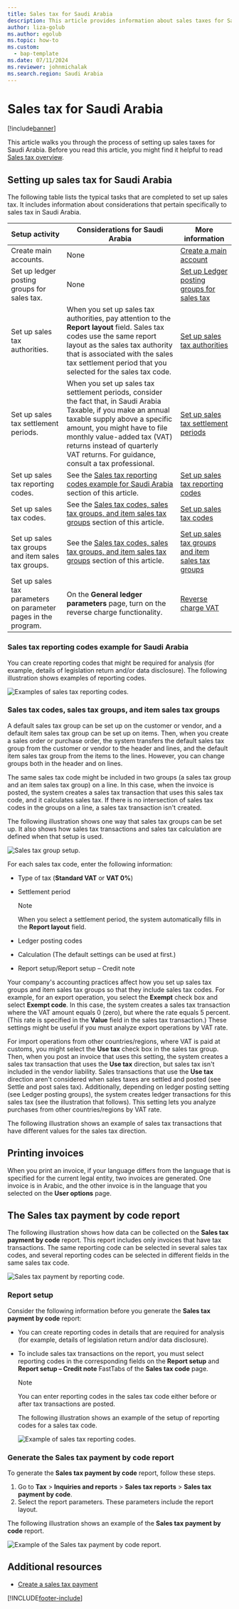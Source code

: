 ```yaml
---
title: Sales tax for Saudi Arabia
description: This article provides information about sales taxes for Saudi Arabia.
author: liza-golub
ms.author: egolub
ms.topic: how-to
ms.custom: 
  - bap-template
ms.date: 07/11/2024
ms.reviewer: johnmichalak
ms.search.region: Saudi Arabia
---
```


# Sales tax for Saudi Arabia

[!include[banner](../../includes/banner.md)]

This article walks you through the process of setting up sales taxes for Saudi Arabia. Before you read this article, you might find it helpful to read [Sales tax overview](../../general-ledger/indirect-taxes-overview.md). 

## Setting up sales tax for Saudi Arabia

The following table lists the typical tasks that are completed to set up sales tax. It includes information about considerations that pertain specifically to sales tax in Saudi Arabia.

| Setup activity                                                 | Considerations for Saudi Arabia | More information |
|----------------------------------------------------------------|---------------------------------|------------------|
| Create main accounts.                                          | None | [Create a main account](../../general-ledger/tasks/create-main-account.md) |
| Set up ledger posting groups for sales tax.                    | None | [Set up Ledger posting groups for sales tax](../../general-ledger/tasks/set-up-ledger-posting-groups-sales-tax.md) |
| Set up sales tax authorities.                                  | When you set up sales tax authorities, pay attention to the **Report layout** field. Sales tax codes use the same report layout as the sales tax authority that is associated with the sales tax settlement period that you selected for the sales tax code. | [Set up sales tax authorities](../../general-ledger/tasks/set-up-sales-tax-authorities.md) |
| Set up sales tax settlement periods.                           | When you set up sales tax settlement periods, consider the fact that, in Saudi Arabia Taxable, if you make an annual taxable supply above a specific amount, you might have to file monthly value-added tax (VAT) returns instead of quarterly VAT returns. For guidance, consult a tax professional. | [Set up sales tax settlement periods](../../general-ledger/tasks/set-up-sales-tax-settlement-periods.md) |
| Set up sales tax reporting codes.                              | See the [Sales tax reporting codes example for Saudi Arabia](#sales-tax-reporting-codes-example-for-saudi-arabia) section of this article. | [Set up sales tax reporting codes](../../general-ledger/tasks/set-up-sales-tax-reporting-codes.md) |
| Set up sales tax codes.                                        | See the [Sales tax codes, sales tax groups, and item sales tax groups](#sales-tax-codes-sales-tax-groups-and-item-sales-tax-groups) section of this article. | [Set up sales tax codes](../../general-ledger/tasks/set-up-sales-tax-codes.md) |
| Set up sales tax groups and item sales tax groups.             | See the [Sales tax codes, sales tax groups, and item sales tax groups](#sales-tax-codes-sales-tax-groups-and-item-sales-tax-groups) section of this article. | [Set up sales tax groups and item sales tax groups](../../general-ledger/tasks/set-up-sales-tax-groups-item-sales-tax-groups.md) |
| Set up sales tax parameters on parameter pages in the program. | On the **General ledger parameters** page, turn on the reverse charge functionality. | [Reverse charge VAT](../global/emea-reverse-charge.md) |

### Sales tax reporting codes example for Saudi Arabia

You can create reporting codes that might be required for analysis (for example, details of legislation return and/or data disclosure). The following illustration shows examples of reporting codes.

![Examples of sales tax reporting codes.](../media/apac-sau-sales-tax-reporting-codes.png)

### Sales tax codes, sales tax groups, and item sales tax groups

A default sales tax group can be set up on the customer or vendor, and a default item sales tax group can be set up on items. Then, when you create a sales order or purchase order, the system transfers the default sales tax group from the customer or vendor to the header and lines, and the default item sales tax group from the items to the lines. However, you can change groups both in the header and on lines.

The same sales tax code might be included in two groups (a sales tax group and an item sales tax group) on a line. In this case, when the invoice is posted, the system creates a sales tax transaction that uses this sales tax code, and it calculates sales tax. If there is no intersection of sales tax codes in the groups on a line, a sales tax transaction isn't created.

The following illustration shows one way that sales tax groups can be set up. It also shows how sales tax transactions and sales tax calculation are defined when that setup is used.

![Sales tax group setup.](../media/apac-sau-sales-tax-groups-diagram.png)

For each sales tax code, enter the following information:

- Type of tax (**Standard VAT** or **VAT 0%**)
- Settlement period

    > [!NOTE]
    > When you select a settlement period, the system automatically fills in the **Report layout** field.

- Ledger posting codes
- Calculation (The default settings can be used at first.)
- Report setup/Report setup – Credit note

Your company's accounting practices affect how you set up sales tax groups and item sales tax groups so that they include sales tax codes. For example, for an export operation, you select the **Exempt** check box and select **Exempt code**. In this case, the system creates a sales tax transaction where the VAT amount equals 0 (zero), but where the rate equals 5 percent. (This rate is specified in the **Value** field in the sales tax transaction.) These settings might be useful if you must analyze export operations by VAT rate.

For import operations from other countries/regions, where VAT is paid at customs, you might select the **Use tax** check box in the sales tax group. Then, when you post an invoice that uses this setting, the system creates a sales tax transaction that uses the **Use tax** direction, but sales tax isn't included in the vendor liability. Sales transactions that use the **Use tax** direction aren't considered when sales taxes are settled and posted (see Settle and post sales tax). Additionally, depending on ledger posting setting (see Ledger posting groups), the system creates ledger transactions for this sales tax (see the illustration that follows). This setting lets you analyze purchases from other countries/regions by VAT rate.

The following illustration shows an example of sales tax transactions that have different values for the sales tax direction.

## Printing invoices

When you print an invoice, if your language differs from the language that is specified for the current legal entity, two invoices are generated. One invoice is in Arabic, and the other invoice is in the language that you selected on the **User options** page.

## The Sales tax payment by code report

The following illustration shows how data can be collected on the **Sales tax payment by code** report. This report includes only invoices that have tax transactions. The same reporting code can be selected in several sales tax codes, and several reporting codes can be selected in different fields in the same sales tax code.

![Sales tax payment by reporting code.](../media/apac-sau-sales-tax-diagram.png)

### Report setup

Consider the following information before you generate the **Sales tax payment by code** report:

- You can create reporting codes in details that are required for analysis (for example, details of legislation return and/or data disclosure).
- To include sales tax transactions on the report, you must select reporting codes in the corresponding fields on the **Report setup** and **Report setup – Credit note** FastTabs of the **Sales tax code** page.

    > [!NOTE]
    > You can enter reporting codes in the sales tax code either before or after tax transactions are posted.

    The following illustration shows an example of the setup of reporting codes for a sales tax code.

    ![Example of sales tax reporting codes.](../media/apac-sau-sales-tax-codes.png)

### Generate the Sales tax payment by code report

To generate the **Sales tax payment by code** report, follow these steps.

1. Go to **Tax** &gt; **Inquiries and reports** &gt; **Sales tax reports** &gt; **Sales tax payment by code**.
2. Select the report parameters. These parameters include the report layout.

The following illustration shows an example of the **Sales tax payment by code** report.

![Example of the Sales tax payment by code report.](../media/apac-sau-report-example.png)

## Additional resources

- [Create a sales tax payment](../../general-ledger/tasks/create-sales-tax-payment.md)


[!INCLUDE[footer-include](../../../includes/footer-banner.md)]
